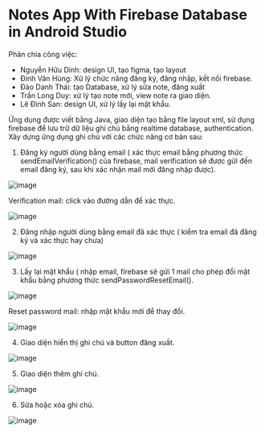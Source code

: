 # Notes App With Firebase Database in Android Studio
Phân chia công việc:
- Nguyễn Hữu Dinh: design UI, tạo figma, tạo layout
- Đinh Văn Hùng: Xử lý chức năng đăng ký, đăng nhập, kết nối firebase.
- Đào Danh Thái: tạo Database, xử lý sửa note, đăng xuất
- Trần Long Duy: xử lý tạo note mới, view note ra giao diện.
- Lê Đình San: design UI, xử lý lấy lại mật khẩu.

Ứng dụng được viết bằng Java, giao diện tạo bằng file layout xml, sử dụng firebase để lưu trữ dữ liệu ghi chú bằng realtime database, authentication.
Xây dựng ứng dụng ghi chú với các chức năng cơ bản sau:
1. Đăng ký người dùng bằng email ( xác thực email bằng phương thức sendEmailVerification() của firebase, mail verification sẽ được gửi đến email đăng ký, sau khi xác nhận mail mới đăng nhập được).

![image](https://user-images.githubusercontent.com/79967686/175825513-d43ef106-6bd4-49f3-ae4a-e98b66ff37c4.png)

Verification mail: click vào đường dẫn để xác thực.

![image](https://user-images.githubusercontent.com/79967686/175825790-ba80d19b-8289-4f8f-bf9b-c9c801d70bae.png)

2. Đăng nhập người dùng bằng email đã xác thực ( kiểm tra email đã đăng ký và xác thực hay chưa)

![image](https://user-images.githubusercontent.com/79967686/175825502-e82d4c88-209a-484b-b053-ec59909158e7.png)

3. Lấy lại mật khẩu ( nhập email, firebase sẽ gửi 1 mail cho phép đổi mật khẩu bằng phương thức sendPasswordResetEmail().

![image](https://user-images.githubusercontent.com/79967686/175825521-559462a0-d882-4bce-8477-fe4f607e6944.png)

Reset password mail: nhập mật khẩu mới để thay đổi.

![image](https://user-images.githubusercontent.com/79967686/175825765-42881800-e540-4b08-b66c-6e66207f8e40.png)

4. Giao diện hiển thị ghi chú và button đăng xuất.

![image](https://user-images.githubusercontent.com/79967686/175826556-b0bbf4ed-670c-4d39-8fa7-75a2e44b6aab.png)

5. Giao diện thêm ghi chú.

![image](https://user-images.githubusercontent.com/79967686/175825894-459d06dd-4387-41b0-b59d-98ee0c77d7b7.png)

6. Sửa hoặc xóa ghi chú.

![image](https://user-images.githubusercontent.com/79967686/175825940-4b41bb51-e570-4c52-a677-0aa007243eff.png)
